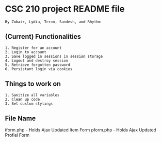 # CSC 210 project README file

    By Zubair, Lydia, Teron, Sandesh, and Rhythm

## (Current) Functionalities

    1. Register for an account
    2. Login to account
    3. Save logged in sessions in session storage
    4. Logout and destroy session
    5. Retrieve forgotten password
    6. Persistant login via cookies
    
    
## Things to work on

    1. Sanitize all variables
    2. Clean up code
    3. Set custom stylings


## File Name
iform.php - Holds Ajax Updated Item Form
pform.php - Holds Ajax Updated Profiel Form

